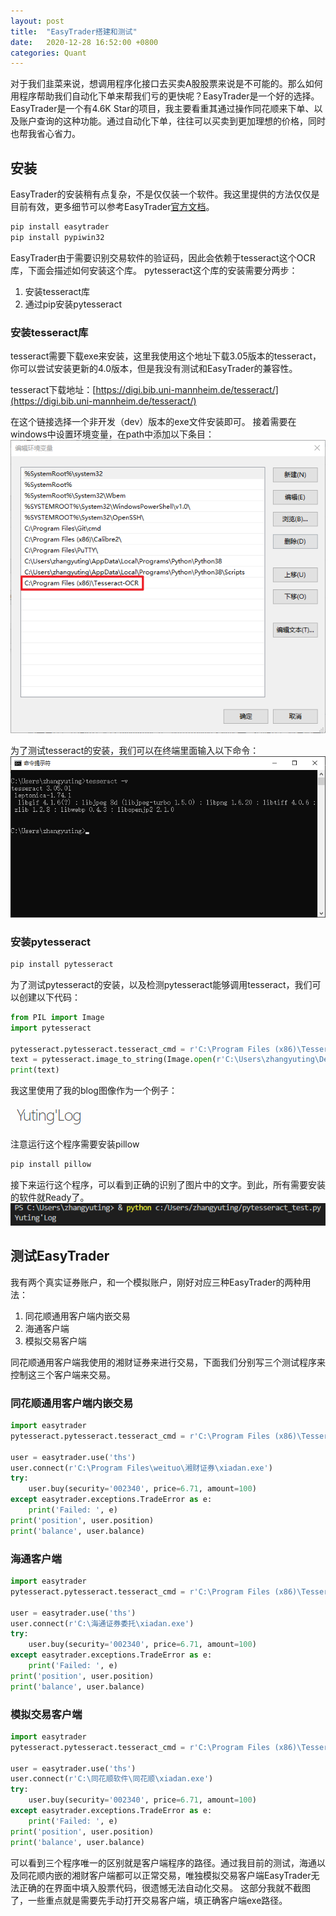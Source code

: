 ```yaml
---
layout: post
title:  "EasyTrader搭建和测试"
date:   2020-12-28 16:52:00 +0800
categories: Quant
---
```

对于我们韭菜来说，想调用程序化接口去买卖A股股票来说是不可能的。那么如何用程序帮助我们自动化下单来帮我们亏的更快呢？EasyTrader是一个好的选择。
EasyTrader是一个有4.6K Star的项目，我主要看重其通过操作同花顺来下单、以及账户查询的这种功能。通过自动化下单，往往可以买卖到更加理想的价格，同时也帮我省心省力。
## 安装
EasyTrader的安装稍有点复杂，不是仅仅装一个软件。我这里提供的方法仅仅是目前有效，更多细节可以参考EasyTrader[官方文档](https://easytrader.readthedocs.io/zh/master/)。
```bash
pip install easytrader
pip install pypiwin32
```
EasyTrader由于需要识别交易软件的验证码，因此会依赖于tesseract这个OCR库，下面会描述如何安装这个库。
pytesseract这个库的安装需要分两步：
1. 安装tesseract库
2. 通过pip安装pytesseract

### 安装tesseract库
tesseract需要下载exe来安装，这里我使用这个地址下载3.05版本的tesseract，你可以尝试安装更新的4.0版本，但是我没有测试和EasyTrader的兼容性。

tesseract下载地址：[https://digi.bib.uni-mannheim.de/tesseract/](https://digi.bib.uni-mannheim.de/tesseract/)

在这个链接选择一个非开发（dev）版本的exe文件安装即可。
接着需要在windows中设置环境变量，在path中添加以下条目：
![](https://raw.githubusercontent.com/zhangyuting/images/master/Snipaste_2020-12-28_17-27-36.png)

为了测试tesseract的安装，我们可以在终端里面输入以下命令：
![](https://raw.githubusercontent.com/zhangyuting/images/master/Snipaste_2020-12-28_17-31-16.png)
### 安装pytesseract
```bash
pip install pytesseract
```
为了测试pytesseract的安装，以及检测pytesseract能够调用tesseract，我们可以创建以下代码：
```python
from PIL import Image
import pytesseract

pytesseract.pytesseract.tesseract_cmd = r'C:\Program Files (x86)\Tesseract-OCR\tesseract.exe'
text = pytesseract.image_to_string(Image.open(r'C:\Users\zhangyuting\Desktop\1-26.jpg'))
print(text)
```
我这里使用了我的blog图像作为一个例子：

![](https://raw.githubusercontent.com/zhangyuting/images/master/Snipaste_2020-12-28_17-35-20.png)

注意运行这个程序需要安装pillow
```bash
pip install pillow
```
接下来运行这个程序，可以看到正确的识别了图片中的文字。到此，所有需要安装的软件就Ready了。
![](https://raw.githubusercontent.com/zhangyuting/images/master/20201228173805.png)

## 测试EasyTrader
我有两个真实证券账户，和一个模拟账户，刚好对应三种EasyTrader的两种用法：
1. 同花顺通用客户端内嵌交易
2. 海通客户端
3. 模拟交易客户端

同花顺通用客户端我使用的湘财证券来进行交易，下面我们分别写三个测试程序来控制这三个客户端来交易。

### 同花顺通用客户端内嵌交易
```python
import easytrader
pytesseract.pytesseract.tesseract_cmd = r'C:\Program Files (x86)\Tesseract-OCR\tesseract.exe'

user = easytrader.use('ths')
user.connect(r'C:\Program Files\weituo\湘财证券\xiadan.exe')
try:
    user.buy(security='002340', price=6.71, amount=100)
except easytrader.exceptions.TradeError as e:
    print('Failed: ', e)
print('position', user.position)
print('balance', user.balance)
```
### 海通客户端
```python
import easytrader
pytesseract.pytesseract.tesseract_cmd = r'C:\Program Files (x86)\Tesseract-OCR\tesseract.exe'

user = easytrader.use('ths')
user.connect(r'C:\海通证券委托\xiadan.exe')
try:
    user.buy(security='002340', price=6.71, amount=100)
except easytrader.exceptions.TradeError as e:
    print('Failed: ', e)
print('position', user.position)
print('balance', user.balance)
```


### 模拟交易客户端
```python
import easytrader
pytesseract.pytesseract.tesseract_cmd = r'C:\Program Files (x86)\Tesseract-OCR\tesseract.exe'

user = easytrader.use('ths')
user.connect(r'C:\同花顺软件\同花顺\xiadan.exe')
try:
    user.buy(security='002340', price=6.71, amount=100)
except easytrader.exceptions.TradeError as e:
    print('Failed: ', e)
print('position', user.position)
print('balance', user.balance)
```
可以看到三个程序唯一的区别就是客户端程序的路径。通过我目前的测试，海通以及同花顺内嵌的湘财客户端都可以正常交易，唯独模拟交易客户端EasyTrader无法正确的在界面中填入股票代码，很遗憾无法自动化交易。
这部分我就不截图了，一些重点就是需要先手动打开交易客户端，填正确客户端exe路径。

